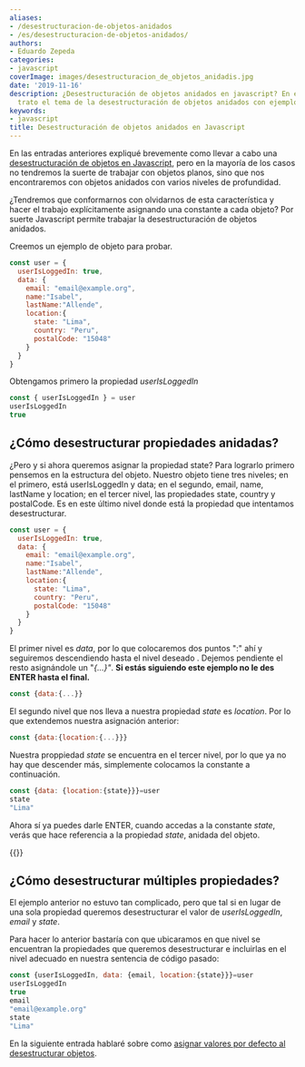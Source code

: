 ```yaml
---
aliases:
- /desestructuracion-de-objetos-anidados
- /es/desestructuracion-de-objetos-anidados/
authors:
- Eduardo Zepeda
categories:
- javascript
coverImage: images/desestructuracion_de_objetos_anidadis.jpg
date: '2019-11-16'
description: ¿Desestructuración de objetos anidados en javascript? En esta entrada
  trato el tema de la desestructuración de objetos anidados con ejemplos.
keywords:
- javascript
title: Desestructuración de objetos anidados en Javascript
---
```


En las entradas anteriores expliqué brevemente como llevar a cabo una [desestructuración de objetos en Javascript](/es/desestructuracion-de-listas-en-javascript/), pero en la mayoría de los casos no tendremos la suerte de trabajar con objetos planos, sino que nos encontraremos con objetos anidados con varios niveles de profundidad. 

¿Tendremos que conformarnos con olvidarnos de esta característica y hacer el trabajo explícitamente asignando una constante a cada objeto? Por suerte Javascript permite trabajar la desestructuración de objetos anidados.

Creemos un ejemplo de objeto para probar.

```javascript
const user = {
  userIsLoggedIn: true, 
  data: {
    email: "email@example.org", 
    name:"Isabel", 
    lastName:"Allende", 
    location:{
      state: "Lima", 
      country: "Peru", 
      postalCode: "15048"
    }
  }
}
```

Obtengamos primero la propiedad _userIsLoggedIn_

```javascript
const { userIsLoggedIn } = user
userIsLoggedIn
true
```

## ¿Cómo desestructurar propiedades anidadas?

¿Pero y si ahora queremos asignar la propiedad state? Para lograrlo primero pensemos en la estructura del objeto. Nuestro objeto tiene tres niveles; en el primero, está userIsLoggedIn y data; en el segundo, email, name, lastName y location; en el tercer nivel, las propiedades state, country y postalCode. Es en este último nivel donde está la propiedad que intentamos desestructurar.

```javascript
const user = {
  userIsLoggedIn: true, 
  data: {
    email: "email@example.org", 
    name:"Isabel", 
    lastName:"Allende", 
    location:{
      state: "Lima", 
      country: "Peru", 
      postalCode: "15048"
    }
  }
}
```

El primer nivel es _data_, por lo que colocaremos dos puntos ":" ahí y seguiremos descendiendo hasta el nivel deseado . Dejemos pendiente el resto asignándole un "_{...}"_. **Si estás siguiendo este ejemplo no le des ENTER hasta el final.**

```javascript
const {data:{...}}
```

El segundo nivel que nos lleva a nuestra propiedad _state_ es _location_. Por lo que extendemos nuestra asignación anterior:

```javascript
const {data:{location:{...}}}
```

Nuestra proppiedad _state_ se encuentra en el tercer nivel, por lo que ya no hay que descender más, simplemente colocamos la constante a continuación.

```javascript
const {data: {location:{state}}}=user
state
"Lima"
```

Ahora sí ya puedes darle ENTER, cuando accedas a la constante _state_, verás que hace referencia a la propiedad _state_, anidada del objeto.

{{<ad>}}

## ¿Cómo desestructurar múltiples propiedades?

El ejemplo anterior no estuvo tan complicado, pero que tal si en lugar de una sola propiedad queremos desestructurar el valor de _userIsLoggedIn_, _email_ y _state_.

Para hacer lo anterior bastaría con que ubicaramos en que nivel se encuentran la propiedades que queremos desestructurar e incluirlas en el nivel adecuado en nuestra sentencia de código pasado:

```javascript
const {userIsLoggedIn, data: {email, location:{state}}}=user
userIsLoggedIn
true
email
"email@example.org"
state
"Lima"
```

En la siguiente entrada hablaré sobre como [asignar valores por defecto al desestructurar objetos](/es/desestructuracion-con-valores-por-defecto-en-javascript/).